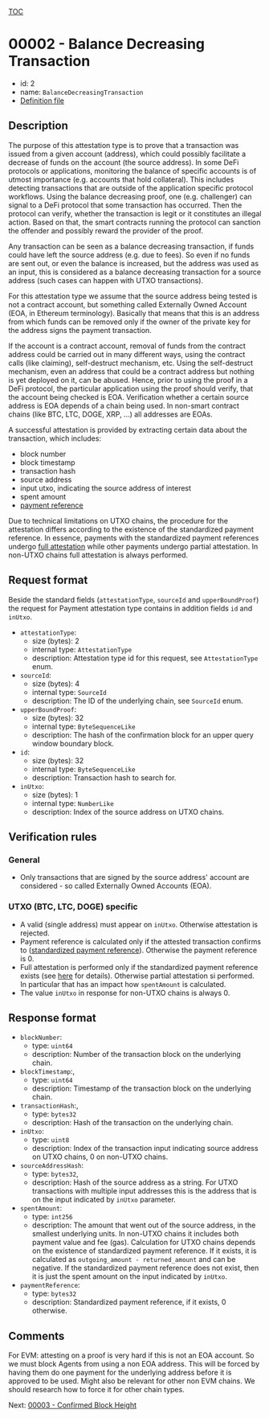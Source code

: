 
[TOC](../README.md)
# 00002 - Balance Decreasing Transaction

- id: 2
- name: `BalanceDecreasingTransaction`  
- [Definition file](https://github.com/flare-foundation/attestation-client/blob/main/lib/verification/attestation-types/t-00002-balance-decreasing-transaction.ts)

## Description

The purpose of this attestation type is to prove that a transaction was issued from a given account (address), which could possibly facilitate a decrease of funds on the account (the source address). In some DeFi protocols or applications, monitoring the balance of specific accounts is of utmost importance (e.g. accounts that hold collateral). This includes detecting transactions that are outside of the application specific protocol workflows. Using the balance decreasing proof, one (e.g. challenger) can signal to a DeFi protocol that some transaction has occurred. Then the protocol can verify, whether the transaction is legit or it constitutes an illegal action. Based on that, the smart contracts running the protocol can sanction the offender and possibly reward the provider of the proof.

Any transaction can be seen as a balance decreasing transaction, if funds could have left the source address (e.g. due to fees). So even if no funds are sent out, or even the balance is increased, but the address was used as an input, this is considered as a balance decreasing transaction for a source address (such cases can happen with UTXO transactions). 

For this attestation type we assume that the source address being tested is not a contract account, but something called Externally Owned Account (EOA, in Ethereum terminology). Basically that means that this is an address from which funds can be removed only if the owner of the private key for the address signs the payment transaction. 

If the account is a contract account, removal of funds from the contract address could be carried out in many different ways, using the contract calls (like claiming), self-destruct mechanism, etc. Using the self-destruct mechanism, even an address that could be a contract address but nothing is yet deployed on it, can be abused. 
Hence, prior to using the proof in a DeFi protocol, the particular application using the proof should verify, that the account being checked is EOA. Verification whether a certain source address is EOA depends of a chain being used. In non-smart contract chains (like BTC, LTC, DOGE, XRP, ...) all addresses are EOAs. 

A successful attestation is provided by extracting certain data about the transaction, which includes:
- block number
- block timestamp
- transaction hash
- source address
- input utxo, indicating the source address of interest
- spent amount
- [payment reference](https://github.com/flare-foundation/multi-chain-client/blob/main/docs/definitions/payment-reference.md)

Due to technical limitations on UTXO chains, the procedure for the attestation differs according to the existence of the standardized payment reference. In essence, payments with the standardized payment references undergo [full attestation](https://github.com/flare-foundation/multi-chain-client/blob/main/docs/definitions/account-based-vs-utxo-chains.md) while other payments undergo partial attestation. In non-UTXO chains full attestation is always performed.

## Request format

Beside the standard fields (`attestationType`, `sourceId` and `upperBoundProof`) the request for Payment attestation type contains in addition fields `id` and `inUtxo`.

- `attestationType`:
  - size (bytes): 2
  - internal type: `AttestationType`  
  - description: Attestation type id for this request, see `AttestationType` enum.
- `sourceId`:
  - size (bytes): 4
  - internal type: `SourceId`
  - description: The ID of the underlying chain, see `SourceId` enum.
- `upperBoundProof`:
  - size (bytes): 32
  - internal type: `ByteSequenceLike`
  - description: The hash of the confirmation block for an upper query window boundary block.
- `id`:
  - size (bytes): 32
  - internal type: `ByteSequenceLike`
  - description: Transaction hash to search for.
- `inUtxo`:
  - size (bytes): 1
  - internal type: `NumberLike`
  - description: Index of the source address on UTXO chains.

## Verification rules

### General

- Only transactions that are signed by the source address' account are considered - so called Externally Owned Accounts (EOA). 

### UTXO (BTC, LTC, DOGE) specific

- A valid (single address) must appear on `inUtxo`. Otherwise attestation is rejected.
- Payment reference is calculated only if the attested transaction confirms to ([standardized payment reference](https://github.com/flare-foundation/multi-chain-client/blob/main/docs/definitions/payment-reference.md)). Otherwise the payment reference is 0.
- Full attestation is performed only if the standardized payment reference exists (see [here](https://github.com/flare-foundation/multi-chain-client/blob/main/docs/definitions/account-based-vs-utxo-chains.md) for details). Otherwise partial attestation si performed. In particular that has an impact how `spentAmount` is calculated.
- The value `inUtxo` in response for non-UTXO chains is always 0.

## Response format
- `blockNumber`:
  - type: `uint64`
  - description: Number of the transaction block on the underlying chain.
- `blockTimestamp`:,
  - type: `uint64`
  - description: Timestamp of the transaction block on the underlying chain.
- `transactionHash`:,
  - type: `bytes32`
  - description: Hash of the transaction on the underlying chain.
- `inUtxo`:
  - type: `uint8`
  - description: Index of the transaction input indicating source address on UTXO chains, 0 on non-UTXO chains.
- `sourceAddressHash`:
  - type: `bytes32`,
  - description: Hash of the source address as a string. For UTXO transactions with multiple input addresses this is the address that is on the input indicated by `inUtxo` parameter. 
- `spentAmount`:
  - type: `int256`
  - description: The amount that went out of the source address, in the smallest underlying units. In non-UTXO chains it includes both payment value and fee (gas). Calculation for UTXO chains depends on the existence of standardized payment reference. If it exists, it is calculated as `outgoing_amount - returned_amount` and can be negative. If the standardized payment reference does not exist, then it is just the spent amount on the input indicated by `inUtxo`.
- `paymentReference`: 
  - type: `bytes32`
  - description: Standardized payment reference, if it exists, 0 otherwise.


## Comments

For EVM: attesting on a proof is very hard if this is not an EOA account. So we must block Agents from using a non EOA address. This will be forced by having them do one payment for the underlying address before it is approved to be used. Might also be relevant for other non EVM chains. We should research how to force it for other chain types.

Next: [00003 - Confirmed Block Height](./00003-confirmed-block-height-exists.md)
